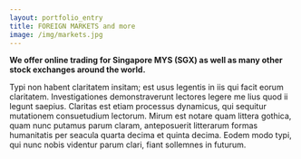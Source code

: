 ```yaml
---
layout: portfolio_entry
title: FOREIGN MARKETS and more
image: /img/markets.jpg
---
```

**We offer online trading for Singapore MYS (SGX) as well as many other stock exchanges around the world.**

Typi non habent claritatem insitam; est usus legentis in iis qui facit eorum claritatem. Investigationes demonstraverunt 
lectores legere me lius quod ii legunt saepius. Claritas est etiam processus dynamicus, qui sequitur mutationem 
consuetudium lectorum. Mirum est notare quam littera gothica, quam nunc putamus parum claram, anteposuerit litterarum 
formas humanitatis per seacula quarta decima et quinta decima. Eodem modo typi, qui nunc nobis videntur parum clari, 
fiant sollemnes in futurum.

